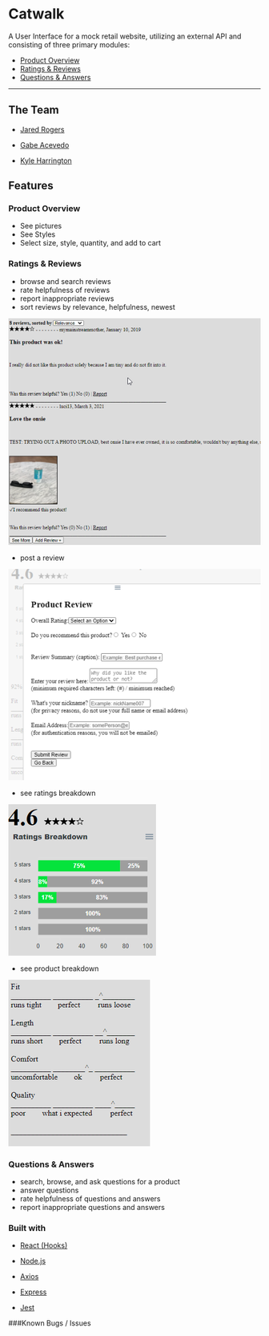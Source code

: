# Catwalk
A User Interface for a mock retail website, utilizing an external API and consisting of three primary modules:
- [Product Overview](###product-overview)
- [Ratings & Reviews](###ratings-&-reviews)
- [Questions & Answers](###questions-&-answers)
---
## The Team
- [Jared Rogers](https://github.com/rogersjared)

- [Gabe Acevedo](https://github.com/gea2111)

- [Kyle Harrington](https://github.com/Relykon)

## Features
### Product Overview
   - See pictures
   - See Styles
   - Select size, style, quantity, and add to cart

### Ratings & Reviews
   - browse and search reviews
   - rate helpfulness of reviews
   - report inappropriate reviews
   - sort reviews by relevance, helpfulness, newest

   ![screenshot of Reviews](/screenshots/reviews.png?raw=true)

   - post a review

   ![screenshot of create-review-modal](/screenshots/addReviewModal.png?raw=true)

   - see ratings breakdown

   ![screenshot of Reviews](/screenshots/ratingsBreakdown.png?raw=true)

   - see product breakdown

   ![screenshot of Reviews](/screenshots/featureBreakdown.png?raw=true)

### Questions & Answers
   - search, browse, and ask questions for a product
   - answer questions
   - rate helpfulness of questions and answers
   - report inappropriate questions and answers




### Built with

- [React (Hooks)](https://reactjs.org/)

- [Node.js](https://nodejs.org/en/)

- [Axios](https://www.npmjs.com/package/axios)

- [Express](https://expressjs.com/)

- [Jest](https://jestjs.io/)

###Known Bugs / Issues
